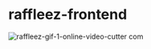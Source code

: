 # raffleez-frontend

![raffleez-gif-_1_-_online-video-cutter com_](https://user-images.githubusercontent.com/89596161/227923093-561c3154-1941-4fd7-8f3e-0bddf87bbe77.gif)
